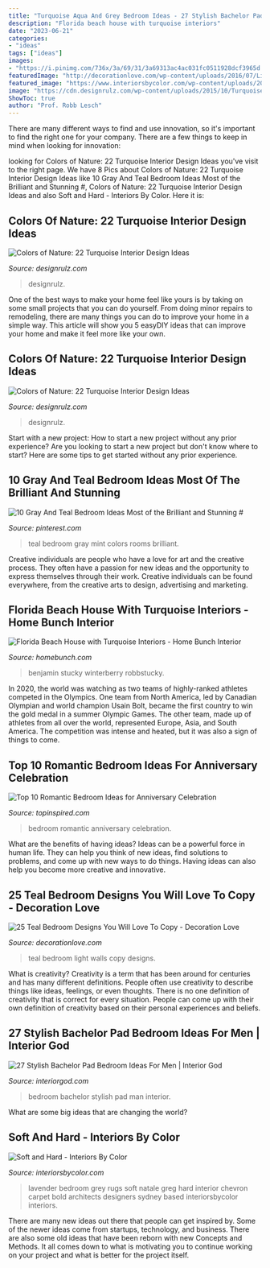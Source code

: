 ```yaml
---
title: "Turquoise Aqua And Grey Bedroom Ideas - 27 Stylish Bachelor Pad Bedroom Ideas For Men"
description: "Florida beach house with turquoise interiors"
date: "2023-06-21"
categories:
- "ideas"
tags: ["ideas"]
images:
- "https://i.pinimg.com/736x/3a/69/31/3a69313ac4ac031fc0511928dcf3965d.jpg"
featuredImage: "http://decorationlove.com/wp-content/uploads/2016/07/Light-Teal-Walls-Bedroom.jpg"
featured_image: "https://www.interiorsbycolor.com/wp-content/uploads/2013/11/lavender-bedroom.jpg"
image: "https://cdn.designrulz.com/wp-content/uploads/2015/10/Turquoise-designrulz-12.jpg"
ShowToc: true
author: "Prof. Robb Lesch"
---
```



There are many different ways to find and use innovation, so it's important to find the right one for your company. There are a few things to keep in mind when looking for innovation: 

	

		
looking for Colors of Nature: 22 Turquoise Interior Design Ideas you've visit to the right page. We have 8 Pics about Colors of Nature: 22 Turquoise Interior Design Ideas like 10 Gray And Teal Bedroom Ideas Most of the Brilliant and Stunning #, Colors of Nature: 22 Turquoise Interior Design Ideas and also Soft and Hard - Interiors By Color. Here it is:
		
    
## Colors Of Nature: 22 Turquoise Interior Design Ideas

<img loading=lazy src="https://cdn.designrulz.com/wp-content/uploads/2015/10/Turquoise-designrulz-17.jpg" onerror="this.onerror=null;this.src='https://tse1.mm.bing.net/th?id=OIP.5T24uae9gpzAAcOn3-gLEQHaLH&amp;pid=15.1';" alt="Colors of Nature: 22 Turquoise Interior Design Ideas">

_Source: designrulz.com_

>designrulz. 

	

One of the best ways to make your home feel like yours is by taking on some small projects that you can do yourself. From doing minor repairs to remodeling, there are many things you can do to improve your home in a simple way. This article will show you 5 easyDIY ideas that can improve your home and make it feel more like your own.

    
## Colors Of Nature: 22 Turquoise Interior Design Ideas

<img loading=lazy src="https://cdn.designrulz.com/wp-content/uploads/2015/10/Turquoise-designrulz-12.jpg" onerror="this.onerror=null;this.src='https://tse3.mm.bing.net/th?id=OIP.08gFwuB9DkZGNFlFiHFClgHaJ3&amp;pid=15.1';" alt="Colors of Nature: 22 Turquoise Interior Design Ideas">

_Source: designrulz.com_

>designrulz. 

	

Start with a new project: How to start a new project without any prior experience?
Are you looking to start a new project but don't know where to start? Here are some tips to get started without any prior experience.

    
## 10 Gray And Teal Bedroom Ideas Most Of The Brilliant And Stunning #

<img loading=lazy src="https://i.pinimg.com/736x/3a/69/31/3a69313ac4ac031fc0511928dcf3965d.jpg" onerror="this.onerror=null;this.src='https://tse3.mm.bing.net/th?id=OIP.lEC-mPexi09zR-1QwNdIugHaLJ&amp;pid=15.1';" alt="10 Gray And Teal Bedroom Ideas Most of the Brilliant and Stunning #">

_Source: pinterest.com_

>teal bedroom gray mint colors rooms brilliant. 

	

Creative individuals are people who have a love for art and the creative process. They often have a passion for new ideas and the opportunity to express themselves through their work. Creative individuals can be found everywhere, from the creative arts to design, advertising and marketing.

    
## Florida Beach House With Turquoise Interiors - Home Bunch Interior

<img loading=lazy src="https://www.homebunch.com/wp-content/uploads/2016/09/Benjamin-Moore-Classic-Gray-1.jpg" onerror="this.onerror=null;this.src='https://tse3.mm.bing.net/th?id=OIP.xT1Mau_rK97m0HoQ8ynBAgHaLH&amp;pid=15.1';" alt="Florida Beach House with Turquoise Interiors - Home Bunch Interior">

_Source: homebunch.com_

>benjamin stucky winterberry robbstucky. 

	

In 2020, the world was watching as two teams of highly-ranked athletes competed in the Olympics. One team from North America, led by Canadian Olympian and world champion Usain Bolt, became the first country to win the gold medal in a summer Olympic Games. The other team, made up of athletes from all over the world, represented Europe, Asia, and South America. The competition was intense and heated, but it was also a sign of things to come.

    
## Top 10 Romantic Bedroom Ideas For Anniversary Celebration

<img loading=lazy src="https://www.topinspired.com/wp-content/uploads/2013/11/8b66901bdc7c0eb60c3f55ff1ecab1a0.jpg" onerror="this.onerror=null;this.src='https://tse3.mm.bing.net/th?id=OIP.-8eA5RMYFbUsyaBtfylF2gHaJ3&amp;pid=15.1';" alt="Top 10 Romantic Bedroom Ideas for Anniversary Celebration">

_Source: topinspired.com_

>bedroom romantic anniversary celebration. 

	

What are the benefits of having ideas?
Ideas can be a powerful force in human life. They can help you think of new ideas, find solutions to problems, and come up with new ways to do things. Having ideas can also help you become more creative and innovative.

    
## 25 Teal Bedroom Designs You Will Love To Copy - Decoration Love

<img loading=lazy src="http://decorationlove.com/wp-content/uploads/2016/07/Light-Teal-Walls-Bedroom.jpg" onerror="this.onerror=null;this.src='https://tse3.mm.bing.net/th?id=OIP.pubJKAr7MFpUs1Og3kljuwHaJ9&amp;pid=15.1';" alt="25 Teal Bedroom Designs You Will Love To Copy - Decoration Love">

_Source: decorationlove.com_

>teal bedroom light walls copy designs. 

	

What is creativity?
Creativity is a term that has been around for centuries and has many different definitions. People often use creativity to describe things like ideas, feelings, or even thoughts. There is no one definition of creativity that is correct for every situation. People can come up with their own definition of creativity based on their personal experiences and beliefs.

    
## 27 Stylish Bachelor Pad Bedroom Ideas For Men | Interior God

<img loading=lazy src="http://interiorgod.com/wp-content/uploads/2016/07/Bedroom-Man.jpg" onerror="this.onerror=null;this.src='https://tse1.mm.bing.net/th?id=OIP.4aQvX9vTazQgmtYNwhfILAHaHa&amp;pid=15.1';" alt="27 Stylish Bachelor Pad Bedroom Ideas For Men | Interior God">

_Source: interiorgod.com_

>bedroom bachelor stylish pad man interior. 

	

What are some big ideas that are changing the world?

    
## Soft And Hard - Interiors By Color

<img loading=lazy src="https://www.interiorsbycolor.com/wp-content/uploads/2013/11/lavender-bedroom.jpg" onerror="this.onerror=null;this.src='https://tse4.mm.bing.net/th?id=OIP.HUw0jR19gVk00MbCKDmQrwHaFi&amp;pid=15.1';" alt="Soft and Hard - Interiors By Color">

_Source: interiorsbycolor.com_

>lavender bedroom grey rugs soft natale greg hard interior chevron carpet bold architects designers sydney based interiorsbycolor interiors. 

	

There are many new ideas out there that people can get inspired by. Some of the newer ideas come from startups, technology, and business. There are also some old ideas that have been reborn with new Concepts and Methods. It all comes down to what is motivating you to continue working on your project and what is better for the project itself.

